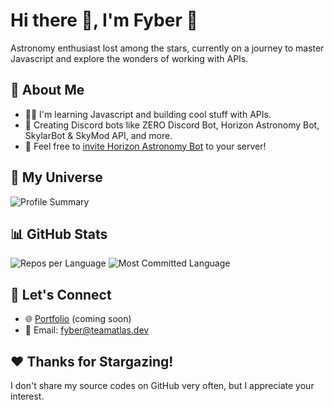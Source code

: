 # Hi there 👋, I'm Fyber 🚀

Astronomy enthusiast lost among the stars, currently on a journey to master Javascript and explore the wonders of working with APIs.

## 🌱 About Me
- 👨‍💻 I'm learning Javascript and building cool stuff with APIs.
- 🤖 Creating Discord bots like ZERO Discord Bot, Horizon Astronomy Bot, SkylarBot & SkyMod API, and more.
- 📡 Feel free to [invite Horizon Astronomy Bot](https://discord.com/api/oauth2/authorize?client_id=1183177251316047983&permissions=18135499799616&scope=bot) to your server!

## 🚀 My Universe
![Profile Summary](http://github-profile-summary-cards.vercel.app/api/cards/profile-details?username=astrofyber&theme=dracula)

## 📊 GitHub Stats
  ![Repos per Language](http://github-profile-summary-cards.vercel.app/api/cards/repos-per-language?username=astrofyber&theme=dracula)
  ![Most Committed Language](http://github-profile-summary-cards.vercel.app/api/cards/most-commit-language?username=astrofyber&theme=dracula)

## 👾 Let's Connect
- 🌐 [Portfolio](#) (coming soon)
- 📧 Email: fyber@teamatlas.dev

## ❤️ Thanks for Stargazing!
I don't share my source codes on GitHub very often, but I appreciate your interest.
